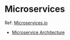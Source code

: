 # Microservices

Ref: [Microservices.io](https://microservices.io/)

- [Microservice Architecture](https://microservices.io/patterns/microservices.html)
